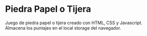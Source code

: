 # Piedra Papel o Tijera
Juego de piedra papel o tijera creado con HTML, CSS y Javascript. Almacena los puntajes en el local storage del navegador.
